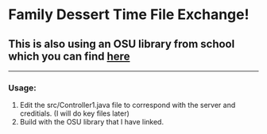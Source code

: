 # Family Dessert Time File Exchange!
## This is also using an OSU library from school which you can find [here](http://web.cse.ohio-state.edu/software/common/doc/)

-------------------------------------------------------------------------------------------------
### Usage:
1. Edit the src/Controller1.java file to correspond with the server and creditials. (I will do key files later)
2. Build with the OSU library that I have linked.
